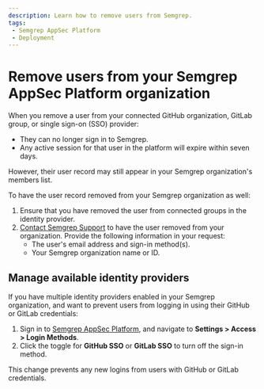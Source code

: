 ```yaml
---
description: Learn how to remove users from Semgrep.
tags:
 - Semgrep AppSec Platform
 - Deployment
---
```


# Remove users from your Semgrep AppSec Platform organization

When you remove a user from your connected GitHub organization, GitLab group, or single sign-on (SSO) provider:

* They can no longer sign in to Semgrep.
* Any active session for that user in the platform will expire within seven days.

However, their user record may still appear in your Semgrep organization's members list.

To have the user record removed from your Semgrep organization as well:

1. Ensure that you have removed the user from connected groups in the identity provider.
2. [Contact Semgrep Support](/support) to have the user removed from your organization. Provide the following information in your request:
    - The user's email address and sign-in method(s).
    - Your Semgrep organization name or ID.

## Manage available identity providers

If you have multiple identity providers enabled in your Semgrep organization, and want to prevent users from logging in using their GitHub or GitLab credentials:

1. Sign in to [<i class="fas fa-external-link fa-xs"></i> Semgrep AppSec Platform](https://semgrep.dev/login), and navigate to **Settings > Access > Login Methods**.
2. Click the <i class="fa-solid fa-toggle-large-on"></i> toggle for **GitHub SSO** or **GitLab SSO** to turn off the sign-in method.

This change prevents any new logins from users with GitHub or GitLab credentials.
